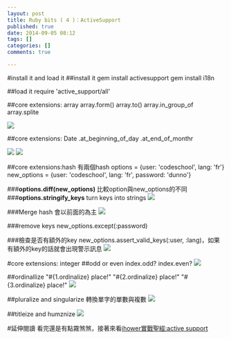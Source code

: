 ```yaml
---
layout: post
title: Ruby bits ( 4 )：ActiveSupport
published: true
date: 2014-09-05 08:12
tags: []
categories: []
comments: true

---
```


#install it and load it
##install it 
gem install activesupport
gem install i18n

##load it
require 'active_support/all'

##core extensions: array
array.form()
array.to()
array.in_group_of
array.splite

![](https://lh5.googleusercontent.com/OB4R69JvbILh1yuu6vN19DE4F4N0D2x2ctwontchPpg=w1755-h930-no)

##core extensions: Date
.at_beginning_of_day
.at_end_of_monthr

![](https://lh4.googleusercontent.com/-gTpPXf3apRg/VAl8eIYhssI/AAAAAAAAC6I/gCGNlSzXD8E/w1755-h930-no/Screen%2BShot%2B2014-09-05%2Bat%2B17.03.04.png)
![](https://lh6.googleusercontent.com/-hrKJGiJ99Sk/VAl8eMcWUCI/AAAAAAAAC6E/cE1O4VGHvZ4/w1753-h913-no/Screen%2BShot%2B2014-09-05%2Bat%2B17.03.22.png)

##core extensions:hash
有兩個hash
options = {user: 'codeschool', lang: 'fr'}
new_options = {user: 'codeschool', lang: 'fr', password: 'dunno'}

###**options.diff(new_options)**
比較option與new_options的不同
###**options.stringify_keys**
turn keys into strings
![]( https://lh6.googleusercontent.com/e2_pcizuLi1OlUovuZiSojCpYSu6RN7By3sOxdyXlP8=w1755-h925-no)

###Merge hash
會以前面的為主
![](https://lh4.googleusercontent.com/bbHJCbvWR4bZkbWafn50FU-zEs_2mN961DVc7LCyRnE=w1518-h828-no)

###remove keys
new_options.except(:password)

###檢查是否有額外的key
new_options.assert_valid_keys(:user, :lang)，如果有額外的key的話就會出現警示訊息
![](https://lh3.googleusercontent.com/-BuXD1yd6ELg/VAlzlXcFaOI/AAAAAAAAC4U/HwFcTSDaNLA/w1472-h424-no/Screen%2BShot%2B2014-09-05%2Bat%2B16.25.34.png)

#core extensions: integer
##odd or even
index.odd?
index.even?
![](https://lh3.googleusercontent.com/-wqEF5xlbw6I/VAl4Aad_csI/AAAAAAAAC5A/SIbmaS-L2Nw/w1753-h853-no/Screen%2BShot%2B2014-09-05%2Bat%2B16.44.04.png)

##ordinallize
"#{1.ordinalize} place!"
"#{2.ordinalize} place!"
"#{3.ordinalize} place!"
![](https://lh6.googleusercontent.com/-UOYnfA1u4gs/VAl4AeYO7NI/AAAAAAAAC44/pLotT1TEP7A/w1755-h1050-no/Screen%2BShot%2B2014-09-05%2Bat%2B16.44.12.png)

##pluralize and singularize
轉換單字的單數與複數
![](https://lh5.googleusercontent.com/-eIRkulMno2c/VAl4AhVM0vI/AAAAAAAAC5E/xTXoDHRDGfk/w1755-h745-no/Screen%2BShot%2B2014-09-05%2Bat%2B16.44.24.png)

##titleize and humznize
![](https://lh4.googleusercontent.com/-qlpsYKkMB4U/VAl4BvlyLRI/AAAAAAAAC5I/uMGS4bSgBrk/w1753-h658-no/Screen%2BShot%2B2014-09-05%2Bat%2B16.44.29.png)

#延伸閱讀
看完還是有點霧煞煞，接著來看[ihower實戰聖經:active support](http://ihower.tw/rails3/activesupport.html)

